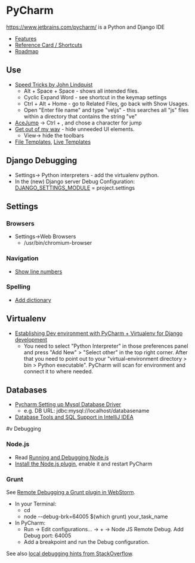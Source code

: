 # PyCharm

https://www.jetbrains.com/pycharm/ is a Python and Django IDE

* [Features](https://www.jetbrains.com/pycharm/features/index.html)
* [Reference Card / Shortcuts](https://www.jetbrains.com/pycharm/docs/PyCharm_ReferenceCard.pdf)
* [Roadmap](http://confluence.jetbrains.com/display/PYH/PyCharm+development+roadmap)

## Use
* [Speed Tricks by John Lindquist](https://www.youtube.com/watch?v=ATPqj94ctLs)
    * Alt + Space + Space - shows all intended files.
    * Cyclic Expand Word - see shortcut in the keymap settings
    * Ctrl + Alt + Home - go to Related Files, go back with Show Usages.
    * Open "Enter file name" and type "ve\js" - this searches all "js" files within a directory that contains the string "ve"
* [AceJump](http://johnlindquist.com/2012/08/14/ace_jump.html) -> Ctrl + , and chose a character for jump
* [Get out of my way](https://www.youtube.com/watch?v=GEwjDeof1ak) - hide unneeded UI elements.
    * View-> hide the toolbars
* [File Templates](https://www.youtube.com/watch?v=DvwwbMTK0N8), [Live Templates](https://www.youtube.com/watch?v=ZxaVNGSax80)

## Django Debugging
* Settings-> Python interpreters - add the virtualenv python.
* In the (new) Django server Debug Configuration: [DJANGO_SETTINGS_MODULE](http://stackoverflow.com/a/14428951/2510374) = project.settings

## Settings

### Browsers
* Settings->Web Browsers
    * /usr/bin/chromium-browser

### Navigation
* [Show line numbers](http://stackoverflow.com/a/15781866/2510374)

### Spelling
* [Add dictionary](https://chukovskij.wordpress.com/2010/04/27/install-russian-spellchecker-dictionary-for-intellij-ide/)

## Virtualenv
* [Establishing Dev environment with PyCharm + Virtualenv for Django development](http://garmoncheg.blogspot.de/2012/01/establishing-dev-environment-with.html)
    * You need to select "Python Interpreter" in those preferences panel and press "Add New" > "Select other" in the top right corner. After that you need to point out to your "virtual-environment directory > bin > Python executable". PyCharm will scan for environment and connect it to where needed.

## Databases
* [Pycharm Setting up Mysql Database Driver](http://stackoverflow.com/questions/14302887/pycharm-setting-up-mysql-database-driver)
    * e.g. DB URL: jdbc:mysql://localhost/databasename
* [Database Tools and SQL Support in IntelliJ IDEA](https://www.youtube.com/watch?v=P3C0iO1yqhk)

#v Debugging

### Node.js
* Read [Running and Debugging Node.js](https://www.jetbrains.com/pycharm/webhelp/running-and-debugging-node-js.html)
* [Install the Node.js plugin](https://www.jetbrains.com/pycharm/webhelp/running-and-debugging-node-js.html), enable it and restart PyCharm

### Grunt
See [Remote Debugging a Grunt plugin in WebStorm](http://habrahabr.ru/post/170441/).
* In your Terminal:
    * cd <path to Gruntfile>
    * node --debug-brk=64005 $(which grunt) your_task_name
* In PyCharm:
    * Run → Edit configurations… → + → Node JS Remote Debug. Add Debug port: 64005
    * Add a breakpoint and run the Debug configuration.

See also [local debugging hints from StackOverflow](http://stackoverflow.com/questions/17043484/grunt-debugging-from-webstorm).
